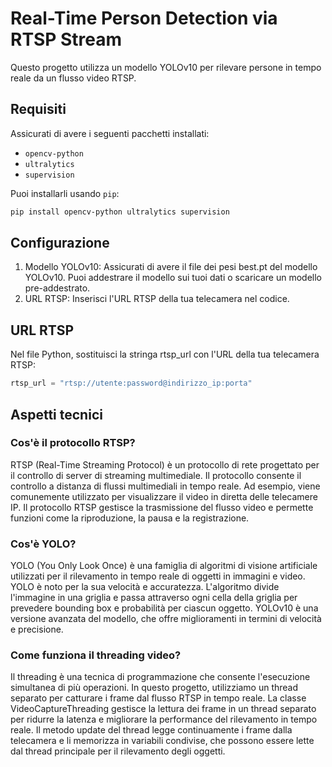 
# Real-Time Person Detection via RTSP Stream

Questo progetto utilizza un modello YOLOv10 per rilevare persone in tempo reale da un flusso video RTSP.

## Requisiti

Assicurati di avere i seguenti pacchetti installati:

- `opencv-python`
- `ultralytics`
- `supervision`

Puoi installarli usando `pip`:

```bash
pip install opencv-python ultralytics supervision
```


## Configurazione
1. Modello YOLOv10: Assicurati di avere il file dei pesi best.pt del modello YOLOv10. Puoi addestrare il modello sui tuoi dati o scaricare un modello pre-addestrato.
2. URL RTSP: Inserisci l'URL RTSP della tua telecamera nel codice.

## URL RTSP

Nel file Python, sostituisci la stringa rtsp_url con l'URL della tua telecamera RTSP:

```python
rtsp_url = "rtsp://utente:password@indirizzo_ip:porta"
```
## Aspetti tecnici
### Cos'è il protocollo RTSP?
RTSP (Real-Time Streaming Protocol) è un protocollo di rete progettato per il controllo di server di streaming multimediale. Il protocollo consente il controllo a distanza di flussi multimediali in tempo reale. Ad esempio, viene comunemente utilizzato per visualizzare il video in diretta delle telecamere IP. Il protocollo RTSP gestisce la trasmissione del flusso video e permette funzioni come la riproduzione, la pausa e la registrazione.
### Cos'è YOLO?
YOLO (You Only Look Once) è una famiglia di algoritmi di visione artificiale utilizzati per il rilevamento in tempo reale di oggetti in immagini e video. YOLO è noto per la sua velocità e accuratezza. L'algoritmo divide l'immagine in una griglia e passa attraverso ogni cella della griglia per prevedere bounding box e probabilità per ciascun oggetto. YOLOv10 è una versione avanzata del modello, che offre miglioramenti in termini di velocità e precisione.
### Come funziona il threading video?
Il threading è una tecnica di programmazione che consente l'esecuzione simultanea di più operazioni. In questo progetto, utilizziamo un thread separato per catturare i frame dal flusso RTSP in tempo reale. La classe VideoCaptureThreading gestisce la lettura dei frame in un thread separato per ridurre la latenza e migliorare la performance del rilevamento in tempo reale. Il metodo update del thread legge continuamente i frame dalla telecamera e li memorizza in variabili condivise, che possono essere lette dal thread principale per il rilevamento degli oggetti.

